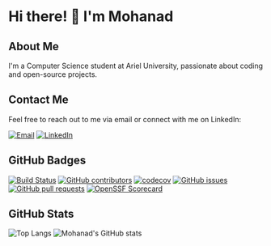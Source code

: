 # Hi there! 👋 I'm Mohanad

## About Me
I'm a Computer Science student at Ariel University, passionate about coding and open-source projects.

## Contact Me
Feel free to reach out to me via email or connect with me on LinkedIn:

[![Email](https://img.icons8.com/color/48/000000/gmail.png)](mailto:mohandsafi@gmail.com)
[![LinkedIn](https://img.icons8.com/color/48/000000/linkedin.png)](https://www.linkedin.com/in/mohanad-sfe-b04855233/)

## GitHub Badges
[![Build Status](https://travis-ci.com/mohanad-sfe/repository.svg?branch=main)](https://travis-ci.com/mohanad-sfe/repository)
[![GitHub contributors](https://img.shields.io/github/contributors/mohanad-sfe/repository.svg)](https://github.com/mohanad-sfe/repository/graphs/contributors)
[![codecov](https://codecov.io/gh/mohanad-sfe/repository/branch/main/graph/badge.svg)](https://codecov.io/gh/mohanad-sfe/repository)
[![GitHub issues](https://img.shields.io/github/issues/mohanad-sfe/repository.svg)](https://github.com/mohanad-sfe/repository/issues)
[![GitHub pull requests](https://img.shields.io/github/issues-pr/mohanad-sfe/repository.svg)](https://github.com/mohanad-sfe/repository/pulls)
[![OpenSSF Scorecard](https://img.shields.io/badge/OpenSSF-Scorecard-informational)](https://openssf.github.io/badging-trial/)

## GitHub Stats
![Top Langs](https://github-readme-stats.vercel.app/api/top-langs/?username=mohanad&hide_progress=true)
![Mohanad's GitHub stats](https://camo.githubusercontent.com/f9a486513a03161672de5ea4f20214588d4f0a9d0c1d358b13170e7e64647570/68747470733a2f2f6769746875622d726561646d652d73746174732e76657263656c2e6170702f6170693f757365726e616d653d616e7572616768617a72612673686f775f69636f6e733d7472756526686964653d636f6e74726962732c7072732663616368655f7365636f6e64733d3836343030267468656d653d736861646f775f626c7565)
